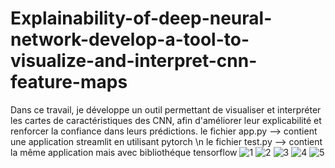 # Explainability-of-deep-neural-network-develop-a-tool-to-visualize-and-interpret-cnn-feature-maps
Dans ce travail, je développe un outil permettant de visualiser et interpréter les cartes de caractéristiques des CNN, afin d'améliorer leur explicabilité et renforcer la confiance dans leurs prédictions.
le fichier app.py --> contient une application streamlit en utilisant pytorch \n
le fichier test.py --> contient la même application mais avec bibliothéque tensorflow
![1](https://github.com/user-attachments/assets/f4b7f91e-0192-40fc-93d5-67d56c57f655)
![2](https://github.com/user-attachments/assets/312acfcb-2410-41bd-b33a-8cf1553f0131)
![3](https://github.com/user-attachments/assets/d5134798-6832-47d4-9694-3791b2431553)
![4](https://github.com/user-attachments/assets/eadc9e10-bdc9-41b8-9c7b-fc86b94c3cb8)
![5](https://github.com/user-attachments/assets/168d1b1f-ded4-46ab-80c6-9c7b04f26c96)
